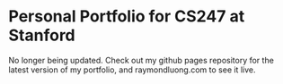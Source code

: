 # Personal Portfolio for CS247 at Stanford
No longer being updated. Check out my github pages repository for the latest version of my portfolio, and raymondluong.com to see it live.
